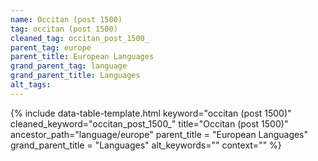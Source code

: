 ```yaml
---
name: Occitan (post 1500)
tag: occitan (post 1500)
cleaned_tag: occitan_post_1500_
parent_tag: europe
parent_title: European Languages
grand_parent_tag: language
grand_parent_title: Languages
alt_tags: 
---
```


{% include data-table-template.html 
  keyword="occitan (post 1500)" 
  cleaned_keyword="occitan_post_1500_" 
  title="Occitan (post 1500)"
  ancestor_path="language/europe" 
  parent_title = "European Languages"
  grand_parent_title = "Languages"
  alt_keywords=""
  context=""
%}

